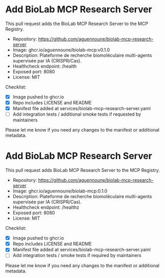 # Add BioLab MCP Research Server

This pull request adds the BioLab MCP Research Server to the MCP Registry.

- Repository: https://github.com/aguennoune/biolab-mcp-research-server
- Image: ghcr.io/aguennoune/biolab-mcp:v0.1.0
- Description: Plateforme de recherche biomoléculaire multi-agents supervisée par IA (CRISPR/Cas).
- Healthcheck endpoint: /health
- Exposed port: 8080
- License: MIT

Checklist:
- [x] Image pushed to ghcr.io
- [x] Repo includes LICENSE and README
- [x] Manifest file added at services/biolab-mcp-research-server.yaml
- [ ] Add integration tests / additional smoke tests if requested by maintainers

Please let me know if you need any changes to the manifest or additional metadata.
# Add BioLab MCP Research Server

This pull request adds BioLab MCP Research Server to the MCP Registry.

- Repository: https://github.com/aguennoune/biolab-mcp-research-server
- Image: ghcr.io/aguennoune/biolab-mcp:0.1.0
- Description: Plateforme de recherche biomoléculaire multi-agents supervisée par IA (CRISPR/Cas).
- Healthcheck endpoint: /healthz
- Exposed port: 8080
- License: MIT

Checklist:
- [x] Image pushed to ghcr.io
- [x] Repo includes LICENSE and README
- [x] Manifest file added at services/biolab-mcp-research-server.yaml
- [ ] Add integration tests / smoke tests if required by maintainers

Please let me know if you need any changes to the manifest or additional metadata.
